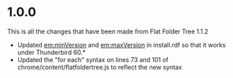 # 1.0.0
This is all the changes that have been made from Flat Folder Tree 1.1.2
* Updated <em:minVersion> and <em:maxVersion> in install.rdf so that it works under Thunderbird 60.*
* Updated the "for each" syntax on lines 73 and 101 of chrome/content/flatfoldertree.js to reflect the new syntax
